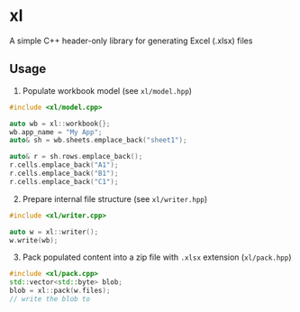 # xl
A simple C++ header-only library for generating Excel (.xlsx) files

## Usage

1. Populate workbook model (see `xl/model.hpp`)

```c++
#include <xl/model.cpp>

auto wb = xl::workbook{};
wb.app_name = "My App";
auto& sh = wb.sheets.emplace_back("sheet1");

auto& r = sh.rows.emplace_back();
r.cells.emplace_back("A1");
r.cells.emplace_back("B1");
r.cells.emplace_back("C1");
```

2. Prepare internal file structure (see `xl/writer.hpp`)

```c++
#include <xl/writer.cpp>

auto w = xl::writer();
w.write(wb);
```

3. Pack populated content into a zip file with `.xlsx` extension (`xl/pack.hpp`)

```c++
#include <xl/pack.cpp>
std::vector<std::byte> blob;
blob = xl::pack(w.files);
// write the blob to 
```